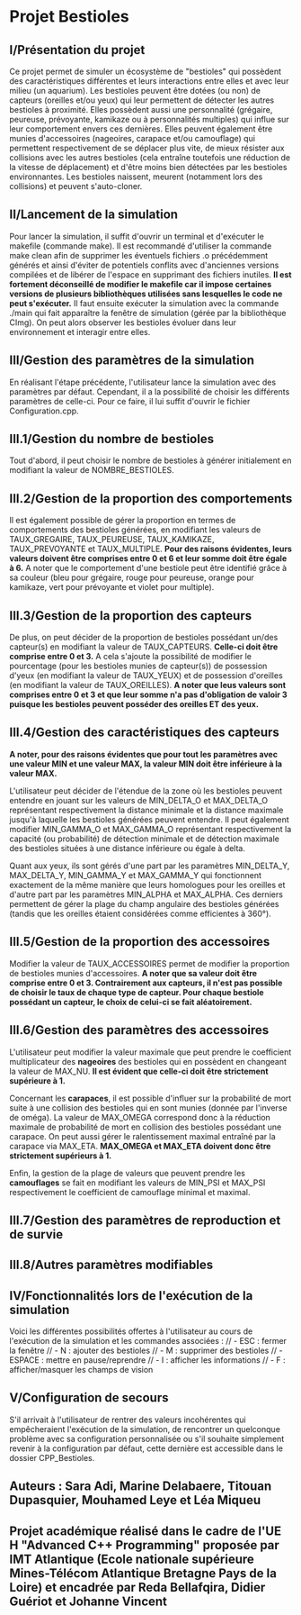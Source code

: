 # Projet Bestioles

## I/Présentation du projet
Ce projet permet de simuler un écosystème de "bestioles" qui possèdent des caractéristiques différentes et leurs interactions entre elles et avec leur milieu (un aquarium).
Les bestioles peuvent être dotées (ou non) de capteurs (oreilles et/ou yeux) qui leur permettent de détecter les autres bestioles à proximité. Elles possèdent aussi une personnalité (grégaire, peureuse, prévoyante, kamikaze ou à personnalités multiples) qui influe sur leur comportement envers ces dernières. Elles peuvent également être munies d'accessoires (nageoires, carapace et/ou camouflage) qui permettent respectivement de se déplacer plus vite, de mieux résister aux collisions avec les autres bestioles (cela entraîne toutefois une réduction de la vitesse de déplacement) et d'être moins bien détectées par les bestioles environnantes.
Les bestioles naissent, meurent (notamment lors des collisions) et peuvent s'auto-cloner.

## II/Lancement de la simulation
Pour lancer la simulation, il suffit d'ouvrir un terminal et d'exécuter le makefile (commande make). Il est recommandé d'utiliser la commande make clean afin  de supprimer les éventuels fichiers .o précédemment générés et ainsi d'éviter de potentiels conflits avec d'anciennes versions compilées et de libérer de l'espace en supprimant des fichiers inutiles. 
<b>Il est fortement déconseillé de modifier le makefile car il impose certaines versions de plusieurs bibliothèques utilisées sans lesquelles le code ne peut s'exécuter.</b> 
Il faut ensuite exécuter la simulation avec la commande ./main qui fait apparaître la fenêtre de simulation (gérée par la bibliothèque CImg). On peut alors observer les bestioles évoluer dans leur environnement et interagir entre elles.

## III/Gestion des paramètres de la simulation
En réalisant l'étape précédente, l'utilisateur lance la simulation avec des paramètres par défaut. Cependant, il a la possibilité de choisir les différents paramètres de celle-ci. Pour ce faire, il lui suffit d'ouvrir le fichier Configuration.cpp. 

## III.1/Gestion du nombre de bestioles 
Tout d'abord, il peut choisir le nombre de bestioles à générer initialement en modifiant la valeur de NOMBRE_BESTIOLES.

## III.2/Gestion de la proportion des comportements
Il est également possible de gérer la proportion en termes de comportements des bestioles générées, en modifiant les valeurs de TAUX_GREGAIRE, TAUX_PEUREUSE, TAUX_KAMIKAZE, TAUX_PREVOYANTE et TAUX_MULTIPLE. <b>Pour des raisons évidentes, leurs valeurs doivent être comprises entre 0 et 6 et leur somme doit être égale à 6.</b> A noter que le comportement d'une bestiole peut être identifié grâce à sa couleur (bleu pour grégaire, rouge pour peureuse, orange pour kamikaze, vert pour prévoyante et violet pour multiple).

## III.3/Gestion de la proportion des capteurs 
De plus, on peut décider de la proportion de bestioles possédant un/des capteur(s) en modifiant la valeur de TAUX_CAPTEURS. <b>Celle-ci doit être comprise entre 0 et 3.</b> A cela s'ajoute la possibilité de modifier le pourcentage (pour les bestioles munies de capteur(s)) de possession d'yeux (en modifiant la valeur de TAUX_YEUX) et de possession d'oreilles (en modifiant la valeur de TAUX_OREILLES). <b>A noter que leus valeurs sont comprises entre 0 et 3 et que leur somme n'a pas d'obligation de valoir 3 puisque les bestioles peuvent posséder des oreilles ET des yeux.</b>

## III.4/Gestion des caractéristiques des capteurs
<b>A noter, pour des raisons évidentes que pour tout les paramètres avec une valeur MIN et une valeur MAX, la valeur MIN doit être inférieure à la valeur MAX.</b> 


L'utilisateur peut décider de l'étendue de la zone où les bestioles peuvent entendre en jouant sur les valeurs de MIN_DELTA_O et MAX_DELTA_O représentant respectivement la distance minimale et la distance maximale jusqu'à laquelle les bestioles générées peuvent entendre. Il peut également modifier MIN_GAMMA_O et MAX_GAMMA_O représentant respectivement la capacité (ou probabilité) de détection minimale et de détection maximale des bestioles situées à une distance inférieure ou égale à delta.

Quant aux yeux, ils sont gérés d'une part par les paramètres MIN_DELTA_Y, MAX_DELTA_Y, MIN_GAMMA_Y et MAX_GAMMA_Y qui fonctionnent exactement de la même manière que leurs homologues pour les oreilles et d'autre part par les paramètres MIN_ALPHA et MAX_ALPHA. Ces derniers permettent de gérer la plage du champ angulaire des bestioles générées (tandis que les oreilles étaient considérées comme efficientes à 360°).

## III.5/Gestion de la proportion des accessoires
Modifier la valeur de TAUX_ACCESSOIRES permet de modifier la proportion de bestioles munies d'accessoires. <b>A noter que sa valeur doit être comprise entre 0 et 3. Contrairement aux capteurs, il n'est pas possible de choisir le taux de chaque type de capteur. Pour chaque bestiole possédant un capteur, le choix de celui-ci se fait aléatoirement.</b>


## III.6/Gestion des paramètres des accessoires
L'utilisateur peut modifier la valeur maximale que peut prendre le coefficient multiplicateur des <b>nageoires</b> des bestioles qui en possèdent en changeant la valeur de MAX_NU. <b>Il est évident que celle-ci doit être strictement supérieure à 1.</b>

Concernant les <b>carapaces</b>, il est possible d'influer sur la probabilité de mort suite à une collision des bestioles qui en sont munies (donnée par l'inverse de oméga). La valeur de MAX_OMEGA correspond donc à la réduction maximale de probabilité de mort en collision des bestioles possédant une carapace. On peut aussi gérer le ralentissement maximal entraîné par la carapace via MAX_ETA. <b>MAX_OMEGA et MAX_ETA doivent donc être strictement supérieurs à 1.</b>

Enfin, la gestion de la plage de valeurs que peuvent prendre les <b>camouflages</b> se fait en modifiant les valeurs de MIN_PSI et MAX_PSI respectivement le coefficient de camouflage minimal et maximal.

## III.7/Gestion des paramètres de reproduction et de survie

## III.8/Autres paramètres modifiables

## IV/Fonctionnalités lors de l'exécution de la simulation
Voici les différentes possibilités offertes à l'utilisateur au cours de l'exécution de la simulation et les commandes associées :
    // - ESC : fermer la fenêtre
    // - N : ajouter des bestioles
    // - M : supprimer des bestioles
    // - ESPACE : mettre en pause/reprendre
    // - I : afficher les informations
    // - F : afficher/masquer les champs de vision

 ## V/Configuration de secours
 S'il arrivait à l'utilisateur de rentrer des valeurs incohérentes qui empêcheraient l'exécution de la simulation, de rencontrer un quelconque problème avec sa configuration personnalisée ou s'il souhaite simplement revenir à la configuration par défaut, cette dernière est accessible dans le dossier CPP_Bestioles.


## Auteurs : Sara Adi, Marine Delabaere, Titouan Dupasquier, Mouhamed Leye et Léa Miqueu
## Projet académique réalisé dans le cadre de l'UE H "Advanced C++ Programming" proposée par IMT Atlantique (Ecole nationale supérieure Mines-Télécom Atlantique Bretagne Pays de la Loire) et encadrée par Reda Bellafqira, Didier Guériot et Johanne Vincent

